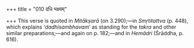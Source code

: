 +++
title = "010 दधि भक्ष्यम्"

+++
This verse is quoted in *Mitākṣarā* (on 3.290);—in *Smṛtitattva* (p.
448), which explains ‘*dadhisambhavam*’ as standing for the *takra* and
other similar preparations;—and again on p. 182;—and in *Hemādri*
(Śrāddha, p. 616).


